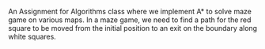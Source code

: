 An Assignment for Algorithms class where we implement A* to solve maze game on various maps. In a maze game, we need to find a path for the red square to be moved from the initial position to an exit on the boundary along white squares.
